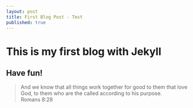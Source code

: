```yaml
---
layout: post
title: First Blog Post - Test
published: true
---
```


# This is my first blog with Jekyll
## Have fun!

> And we know that all things work together for good to them that love God, to them who are the called  according to his purpose.  
Romans 8:28